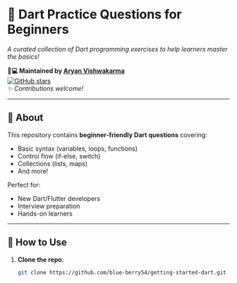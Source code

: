 # 🎯 Dart Practice Questions for Beginners  
*A curated collection of Dart programming exercises to help learners master the basics!*  

**👨💻 Maintained by [Aryan Vishwakarma](https://github.com/blue-berry54)**  
[![GitHub stars](https://img.shields.io/github/stars/blue-berry54/getting-started-dart?style=for-the-badge&logo=github)](https://github.com/blue-berry54/getting-started-dart/stargazers)  
*✨ Contributions welcome!*  

---

## 📌 About  
This repository contains **beginner-friendly Dart questions** covering:  
- Basic syntax (variables, loops, functions)  
- Control flow (if-else, switch)  
- Collections (lists, maps)  
- And more!  

Perfect for:  
- New Dart/Flutter developers  
- Interview preparation  
- Hands-on learners  

---

## 🚀 How to Use  
1. **Clone the repo**:  
   ```bash
   git clone https://github.com/blue-berry54/getting-started-dart.git
